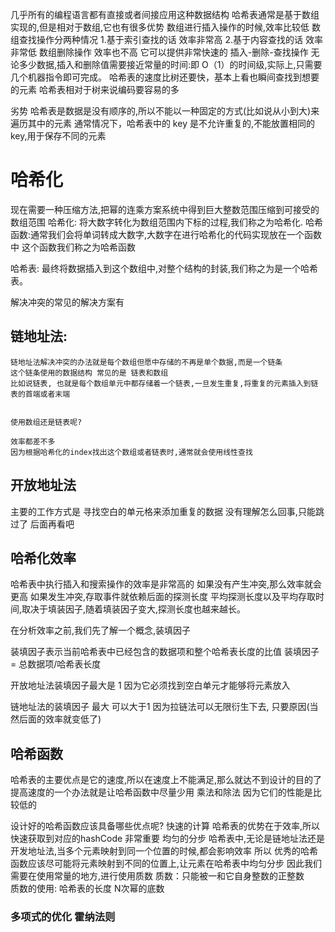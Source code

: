 几乎所有的编程语言都有直接或者间接应用这种数据结构
哈希表通常是基于数组实现的,但是相对于数组,它也有很多优势
数组进行插入操作的时候,效率比较低
数组查找操作分两种情况 1.基于索引查找的话 效率非常高 2.基于内容查找的话 效率非常低
数组删除操作 效率也不高
它可以提供非常快速的 插入-删除-查找操作
无论多少数据,插入和删除值需要接近常量的时间:即 O（1）的时间级,实际上,只需要几个机器指令即可完成。
哈希表的速度比树还要快，基本上看也瞬间查找到想要的元素
哈希表相对于树来说编码要容易的多

劣势
哈希表是数据是没有顺序的,所以不能以一种固定的方式(比如说从小到大)来遍历其中的元素
通常情况下，哈希表中的 key 是不允许重复的,不能放置相同的 key,用于保存不同的元素

# 哈希化

现在需要一种压缩方法,把幂的连乘方案系统中得到巨大整数范围压缩到可接受的数组范围
哈希化: 将大数字转化为数组范围内下标的过程,我们称之为哈希化.
哈希函数:通常我们会将单词转成大数字,大数字在进行哈希化的代码实现放在一个函数中
这个函数我们称之为哈希函数

哈希表: 最终将数据插入到这个数组中,对整个结构的封装,我们称之为是一个哈希表。

解决冲突的常见的解决方案有

## 链地址法:

    链地址法解决冲突的办法就是每个数组但愿中存储的不再是单个数据,而是一个链条
    这个链条使用的数据结构 常见的是 链表和数组
    比如说链表, 也就是每个数组单元中都存储着一个链表,一旦发生重复,将重复的元素插入到链表的首端或者末端


    使用数组还是链表呢?

    效率都差不多
    因为根据哈希化的index找出这个数组或者链表时,通常就会使用线性查找

## 开放地址法 
   主要的工作方式是 寻找空白的单元格来添加重复的数据
   没有理解怎么回事,只能跳过了 后面再看吧
## 哈希化效率
  哈希表中执行插入和搜索操作的效率是非常高的
  如果没有产生冲突,那么效率就会更高
  如果发生冲突,存取事件就依赖后面的探测长度
  平均探测长度以及平均存取时间,取决于填装因子,随着填装因子变大,探测长度也越来越长。

在分析效率之前,我们先了解一个概念,装填因子

装填因子表示当前哈希表中已经包含的数据项和整个哈希表长度的比值
装填因子 = 总数据项/哈希表长度

开放地址法装填因子最大是  1 因为它必须找到空白单元才能够将元素放入

链地址法的装填因子 最大 可以大于1 因为拉链法可以无限衍生下去, 只要原因(当然后面的效率就变低了)

## 哈希函数

哈希表的主要优点是它的速度,所以在速度上不能满足,那么就达不到设计的目的了
提高速度的一个办法就是让哈希函数中尽量少用 乘法和除法 因为它们的性能是比较低的

设计好的哈希函数应该具备哪些优点呢?
   快速的计算
       哈希表的优势在于效率,所以快速获取到对应的hashCode 非常重要
   均匀的分步
       哈希表中,无论是链地址法还是开发地址法,当多个元素映射到同一个位置的时候,都会影响效率
       所以 优秀的哈希函数应该尽可能将元素映射到不同的位置上,让元素在哈希表中均匀分步
       因此我们需要在使用常量的地方,进行使用质数
       质数：只能被一和它自身整数的正整数  
       质数的使用:
        哈希表的长度
        N次幂的底数

### 多项式的优化  霍纳法则
    

   
